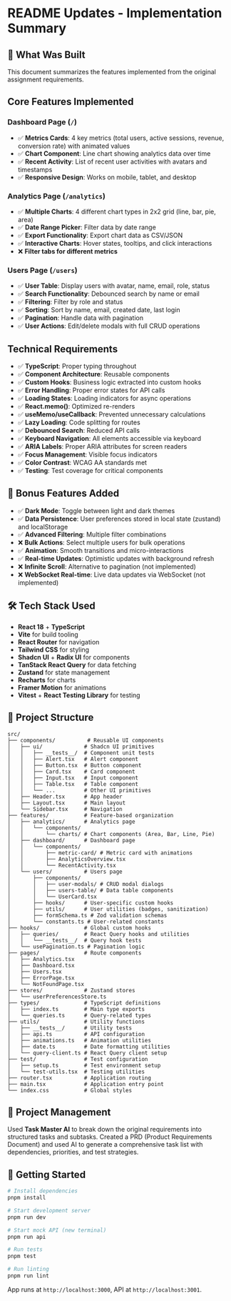 # README Updates - Implementation Summary

## 🎯 What Was Built

This document summarizes the features implemented from the original assignment requirements.

## Core Features Implemented

### Dashboard Page (`/`)

- ✅ **Metrics Cards**: 4 key metrics (total users, active sessions, revenue, conversion rate) with animated values
- ✅ **Chart Component**: Line chart showing analytics data over time
- ✅ **Recent Activity**: List of recent user activities with avatars and timestamps
- ✅ **Responsive Design**: Works on mobile, tablet, and desktop

### Analytics Page (`/analytics`)

- ✅ **Multiple Charts**: 4 different chart types in 2x2 grid (line, bar, pie, area)
- ✅ **Date Range Picker**: Filter data by date range
- ✅ **Export Functionality**: Export chart data as CSV/JSON
- ✅ **Interactive Charts**: Hover states, tooltips, and click interactions
- ❌ **Filter tabs for different metrics**

### Users Page (`/users`)

- ✅ **User Table**: Display users with avatar, name, email, role, status
- ✅ **Search Functionality**: Debounced search by name or email
- ✅ **Filtering**: Filter by role and status
- ✅ **Sorting**: Sort by name, email, created date, last login
- ✅ **Pagination**: Handle data with pagination
- ✅ **User Actions**: Edit/delete modals with full CRUD operations

## Technical Requirements

- ✅ **TypeScript**: Proper typing throughout
- ✅ **Component Architecture**: Reusable components
- ✅ **Custom Hooks**: Business logic extracted into custom hooks
- ✅ **Error Handling**: Proper error states for API calls
- ✅ **Loading States**: Loading indicators for async operations
- ✅ **React.memo()**: Optimized re-renders
- ✅ **useMemo/useCallback**: Prevented unnecessary calculations
- ✅ **Lazy Loading**: Code splitting for routes
- ✅ **Debounced Search**: Reduced API calls
- ✅ **Keyboard Navigation**: All elements accessible via keyboard
- ✅ **ARIA Labels**: Proper ARIA attributes for screen readers
- ✅ **Focus Management**: Visible focus indicators
- ✅ **Color Contrast**: WCAG AA standards met
- ✅ **Testing**: Test coverage for critical components

## 🎁 Bonus Features Added

- ✅ **Dark Mode**: Toggle between light and dark themes
- ✅ **Data Persistence**: User preferences stored in local state (zustand) and localStorage
- ✅ **Advanced Filtering**: Multiple filter combinations
- ❌ **Bulk Actions**: Select multiple users for bulk operations
- ✅ **Animation**: Smooth transitions and micro-interactions
- ✅ **Real-time Updates**: Optimistic updates with background refresh
- ❌ **Infinite Scroll**: Alternative to pagination (not implemented)
- ❌ **WebSocket Real-time**: Live data updates via WebSocket (not implemented)

## 🛠️ Tech Stack Used

- **React 18** + **TypeScript**
- **Vite** for build tooling
- **React Router** for navigation
- **Tailwind CSS** for styling
- **Shadcn UI** + **Radix UI** for components
- **TanStack React Query** for data fetching
- **Zustand** for state management
- **Recharts** for charts
- **Framer Motion** for animations
- **Vitest** + **React Testing Library** for testing

## 📁 Project Structure

```
src/
├── components/          # Reusable UI components
│   ├── ui/             # Shadcn UI primitives
│   │   ├── __tests__/  # Component unit tests
│   │   ├── Alert.tsx   # Alert component
│   │   ├── Button.tsx  # Button component
│   │   ├── Card.tsx    # Card component
│   │   ├── Input.tsx   # Input component
│   │   ├── Table.tsx   # Table component
│   │   └── ...         # Other UI primitives
│   ├── Header.tsx      # App header
│   ├── Layout.tsx      # Main layout
│   └── Sidebar.tsx     # Navigation
├── features/           # Feature-based organization
│   ├── analytics/      # Analytics page
│   │   └── components/
│   │       └── charts/ # Chart components (Area, Bar, Line, Pie)
│   ├── dashboard/      # Dashboard page
│   │   └── components/
│   │       ├── metric-card/ # Metric card with animations
│   │       ├── AnalyticsOverview.tsx
│   │       └── RecentActivity.tsx
│   └── users/          # Users page
│       ├── components/
│       │   ├── user-modals/ # CRUD modal dialogs
│       │   ├── users-table/ # Data table components
│       │   └── UserCard.tsx
│       ├── hooks/      # User-specific custom hooks
│       ├── utils/      # User utilities (badges, sanitization)
│       ├── formSchema.ts # Zod validation schemas
│       └── constants.ts # User-related constants
├── hooks/              # Global custom hooks
│   ├── queries/        # React Query hooks and utilities
│   │   └── __tests__/  # Query hook tests
│   └── usePagination.ts # Pagination logic
├── pages/              # Route components
│   ├── Analytics.tsx
│   ├── Dashboard.tsx
│   ├── Users.tsx
│   ├── ErrorPage.tsx
│   └── NotFoundPage.tsx
├── stores/             # Zustand stores
│   └── userPreferencesStore.ts
├── types/              # TypeScript definitions
│   ├── index.ts        # Main type exports
│   └── queries.ts      # Query-related types
├── utils/              # Utility functions
│   ├── __tests__/      # Utility tests
│   ├── api.ts          # API configuration
│   ├── animations.ts   # Animation utilities
│   ├── date.ts         # Date formatting utilities
│   └── query-client.ts # React Query client setup
├── test/               # Test configuration
│   ├── setup.ts        # Test environment setup
│   └── test-utils.tsx  # Testing utilities
├── router.tsx          # Application routing
├── main.tsx            # Application entry point
└── index.css           # Global styles
```

## 🎯 Project Management

Used **Task Master AI** to break down the original requirements into structured tasks and subtasks. Created a PRD (Product Requirements Document) and used AI to generate a comprehensive task list with dependencies, priorities, and test strategies.

## 🚀 Getting Started

```bash
# Install dependencies
pnpm install

# Start development server
pnpm run dev

# Start mock API (new terminal)
pnpm run api

# Run tests
pnpm test

# Run linting
pnpm run lint
```

App runs at `http://localhost:3000`, API at `http://localhost:3001`.
